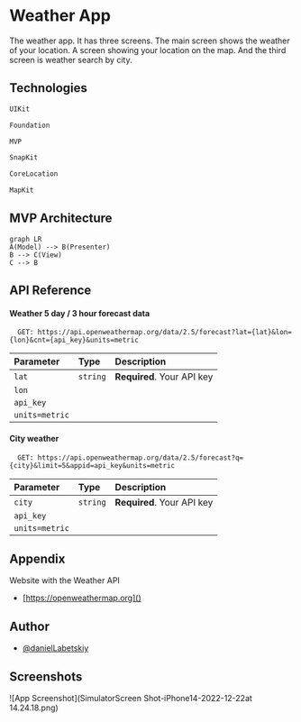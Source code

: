 
# Weather App
The weather app. It has three screens. The main screen shows the weather of your location. A screen showing your location on the map. And the third screen is weather search by city.


## Technologies

```sh
UIKit
```
```sh
Foundation
```
```sh
MVP
```
```sh
SnapKit
```
```sh
CoreLocation
```
```sh
MapKit
```

## MVP Architecture
```mermaid
graph LR
A(Model) --> B(Presenter)
B --> C(View)
C --> B
```

## API Reference

#### Weather 5 day / 3 hour forecast data


```https
  GET: https://api.openweathermap.org/data/2.5/forecast?lat={lat}&lon={lon}&cnt={api_key}&units=metric
```

| Parameter | Type     | Description                |
| :-------- | :------- | :------------------------- |
|`lat`      | `string` | **Required**. Your API key |
|`lon`      |
|`api_key`  |
|`units=metric`|

#### City weather

```https
  GET: https://api.openweathermap.org/data/2.5/forecast?q={city}&limit=5&appid=api_key&units=metric
```

| Parameter | Type     | Description                       |
| :-------- | :------- | :-------------------------------- |
|`city`      | `string` | **Required**. Your API key |
|`api_key`  |
|`units=metric`|


## Appendix

Website with the Weather API

- [https://openweathermap.org]()


## Author

- [@danielLabetskiy](https://github.com/danyalabetski)


## Screenshots

![App Screenshot](SimulatorScreen Shot-iPhone14-2022-12-22at 14.24.18.png)


